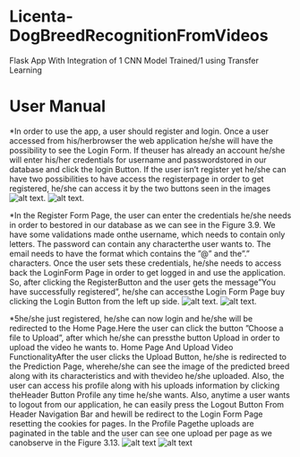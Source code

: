 # Licenta-DogBreedRecognitionFromVideos
Flask App With Integration of 1 CNN Model Trained/1 using Transfer Learning

# User Manual
*In order to use the app, a user should register and login.  Once a user accessed from his/herbrowser the web application he/she will have the possibility to see the Login Form.  If theuser has already an account he/she will enter his/her credentials for username and passwordstored in our database and click the login Button. If the user isn’t register yet he/she can have two possibilities to have access the registerpage in order to get registered, he/she can access it by the two buttons seen in the images
![alt text](http://url/to/img.png).
![alt text](http://url/to/img.png).

*In the Register Form Page, the user can enter the credentials he/she needs in order to bestored in our database as we can see in the Figure 3.9.  We have some validations made onthe username, which needs to contain only letters.  The password can contain any characterthe  user  wants  to.   The  email  needs  to  have  the  format  which  contains  the  ”@”  and  the”.” characters.  Once the user sets these credentials, he/she needs to access back the LoginForm Page in order to get logged in and use the application.  So, after clicking the RegisterButton and the user gets the message”You have successfully registered”, he/she can accessthe Login Form Page buy clicking the Login Button from the left up side.
![alt text](http://url/to/img.png).
![alt text](http://url/to/img.png).

*5he/she just registered, he/she can now login and he/she will be redirected to the Home Page.Here the user can click the button ”Choose a file to Upload”, after which he/she can pressthe button Upload in order to upload the video he wants to. Home Page And Upload Video FunctionalityAfter the user clicks the Upload Button, he/she is redirected to the Prediction Page, wherehe/she can see the image of the predicted breed along with its characteristics and with thevideo he/she uploaded. Also, the user can access his profile along with his uploads information by clicking theHeader Button Profile any time he/she wants.  Also, anytime a user wants to logout from our application, he can easily press the Logout Button From Header Navigation Bar and hewill be redirect to the Login Form Page resetting the cookies for pages. In the Profile Pagethe uploads are paginated in the table and the user can see one upload per page as we canobserve in the Figure 3.13.
![alt text](http://url/to/img.png)
![alt text](http://url/to/img.png)

